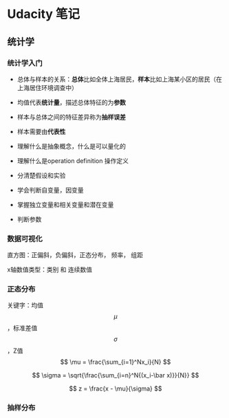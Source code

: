 # Udacity 笔记

## 统计学

###  统计学入门

- 总体与样本的关系：**总体**比如全体上海居民，**样本**比如上海某小区的居民（在上海居住环境调查中）
- 均值代表**统计量**，描述总体特征的为**参数**
- 样本与总体之间的特征差异称为**抽样误差**
- 样本需要由**代表性**
- 理解什么是抽象概念，什么是可以量化的
- 理解什么是operation definition 操作定义
- 分清楚假设和实验


- 学会判断自变量，因变量
- 掌握独立变量和相关变量和潜在变量
- 判断参数

### 数据可视化

直方图：正偏斜，负偏斜，正态分布， 频率， 组距

x轴数值类型：类别 和 连续数值

### 正态分布

关键字：均值$$\mu$$，标准差值$$\sigma$$，Z值
$$
\mu = \frac{\sum_{i=1}^Nx_i}{N}
$$

$$
\sigma = \sqrt{\frac{\sum_{i=n}^N{(x_i-\bar x)}}{N}}
$$

$$
z = \frac{x - \mu}{\sigma}
$$

### 抽样分布

